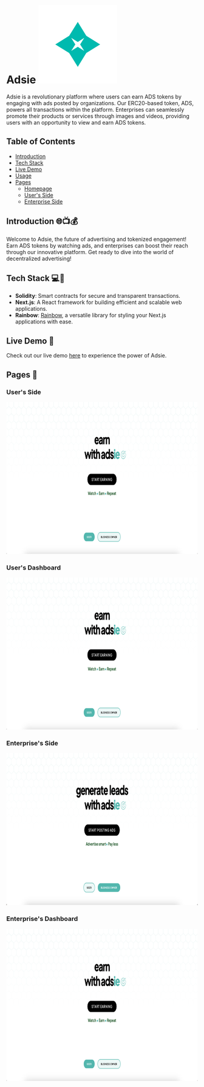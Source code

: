 # Adsie ![Adsie Logo](src/assets/logo.png)

Adsie is a revolutionary platform where users can earn ADS tokens by engaging with ads posted by organizations. Our ERC20-based token, ADS, powers all transactions within the platform. Enterprises can seamlessly promote their products or services through images and videos, providing users with an opportunity to view and earn ADS tokens.

## Table of Contents
- [Introduction](#introduction)
- [Tech Stack](#tech-stack)
- [Live Demo](#live-demo)
- [Usage](#usage)
- [Pages](#pages)
  - [Homepage](#homepage)
  - [User's Side](#users-side)
  - [Enterprise Side](#enterprise-side)

## Introduction 🌐📺💰

Welcome to Adsie, the future of advertising and tokenized engagement! Earn ADS tokens by watching ads, and enterprises can boost their reach through our innovative platform. Get ready to dive into the world of decentralized advertising!

## Tech Stack 💻🔧

- **Solidity**: Smart contracts for secure and transparent transactions.
- **Next.js**: A React framework for building efficient and scalable web applications.
- **Rainbow**: [Rainbow](https://github.com/nexgencode/rainbow), a versatile library for styling your Next.js applications with ease.

## Live Demo 🚀

Check out our live demo [here](link-to-live-demo) to experience the power of Adsie.

## Pages 📸

### User's Side

<kbd> <img src="src/assets/Pages/user_side.png" alt="User's Side" width="600" height="400"> </kbd>

### User's Dashboard

<kbd> <img src="src/assets/Pages/user_side.png" alt="User's Dashboard" width="600" height="400"> </kbd>

### Enterprise's Side

<kbd> <img src="src/assets/Pages/enterprise_side.png" alt="Enterprise's Side" width="600" height="400"> </kbd>

### Enterprise's Dashboard
<kbd> <img src="src/assets/Pages/user_side.png" alt="Enterprise's Dashboard" width="600" height="400"> </kbd>

